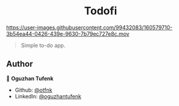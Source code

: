 <h1 align="center">Todofi</h1>

https://user-images.githubusercontent.com/99432083/160579710-3b54ea44-0426-439e-9630-7b79ec727e8c.mov

> Simple to-do app.

## Author

👤 **Oguzhan Tufenk**

- Github: [@otfnk](https://github.com/otfnk)
- LinkedIn: [@oguzhantufenk](https://linkedin.com/in/oguzhantufenk)
